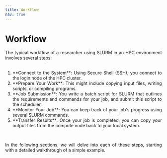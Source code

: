 ```yaml
---
title: Workflow
nav: true
---
```


# Workflow

<div align="justify">
The typical workflow of a researcher using SLURM in an HPC environment involves several steps:
</div>
<br> <!-- Blank line -->

1. <div align="justify"> **Connect to the System**: Using Secure Shell (SSH), you connect to the login node of the HPC cluster. </div>

2. <div align="justify"> **Prepare Your Work**: This might include copying input files, writing scripts, or compiling programs.</div>

3. <div align="justify"> **Job Submission**: You write a batch script for SLURM that outlines the requirements and commands for your job, and submit this script to the scheduler.</div>

4. <div align="justify"> **Monitor Your Job**: You can keep track of your job's progress using several SLURM commands.</div>

5. <div align="justify"> **Transfer Results**: Once your job is completed, you can copy your output files from the compute node back to your local system.</div>

<br> <!-- Blank line -->

<div align="justify">
In the following sections, we will delve into each of these steps, starting with a detailed walkthrough of a simple example.</div>

